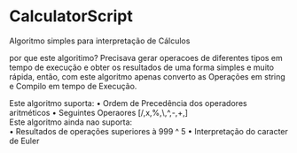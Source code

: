 # CalculatorScript
Algoritmo simples para interpretação de Cálculos

por que este algoritimo? 
Precisava gerar operacoes de diferentes tipos
em tempo de execução e obter os resultados de uma forma simples e muito rápida, então, com este algoritmo 
apenas converto as Operações em string e Compilo em tempo de Execução.

Este algoritmo suporta:
  • Ordem de Precedência dos operadores aritméticos
  • Seguintes Operaores [/,x,%,\\,^,-,+,]           
Este algoritmo ainda nao suporta:           
  • Resultados de operações superiores à 999 ^ 5
  • Interpretação do caracter de Euler

